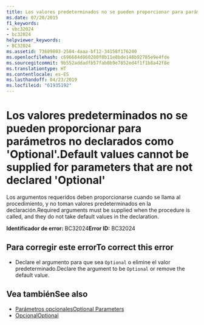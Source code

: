 ```yaml
---
title: Los valores predeterminados no se pueden proporcionar para parámetros no declarados como 'Optional'.
ms.date: 07/20/2015
f1_keywords:
- vbc32024
- bc32024
helpviewer_keywords:
- BC32024
ms.assetid: 73689803-2584-4aaa-bf12-34158f176240
ms.openlocfilehash: c696684d860280f8b11e8bde148b92785e9e4fde
ms.sourcegitcommit: 9b552addadfb57fab0b9e7852ed4f1f1b8a42f8e
ms.translationtype: HT
ms.contentlocale: es-ES
ms.lasthandoff: 04/23/2019
ms.locfileid: "61935192"
---
```

# <a name="default-values-cannot-be-supplied-for-parameters-that-are-not-declared-optional"></a><span data-ttu-id="58103-102">Los valores predeterminados no se pueden proporcionar para parámetros no declarados como 'Optional'.</span><span class="sxs-lookup"><span data-stu-id="58103-102">Default values cannot be supplied for parameters that are not declared 'Optional'</span></span>
<span data-ttu-id="58103-103">Los argumentos requeridos deben proporcionarse cuando se llama al procedimiento, y no toman valores predeterminados en la declaración.</span><span class="sxs-lookup"><span data-stu-id="58103-103">Required arguments must be supplied when the procedure is called, and they do not take default values in the declaration.</span></span>  
  
 <span data-ttu-id="58103-104">**Identificador de error:** BC32024</span><span class="sxs-lookup"><span data-stu-id="58103-104">**Error ID:** BC32024</span></span>  
  
## <a name="to-correct-this-error"></a><span data-ttu-id="58103-105">Para corregir este error</span><span class="sxs-lookup"><span data-stu-id="58103-105">To correct this error</span></span>  
  
- <span data-ttu-id="58103-106">Declare el argumento para que sea `Optional` o elimine el valor predeterminado.</span><span class="sxs-lookup"><span data-stu-id="58103-106">Declare the argument to be `Optional` or remove the default value.</span></span>  
  
## <a name="see-also"></a><span data-ttu-id="58103-107">Vea también</span><span class="sxs-lookup"><span data-stu-id="58103-107">See also</span></span>

- [<span data-ttu-id="58103-108">Parámetros opcionales</span><span class="sxs-lookup"><span data-stu-id="58103-108">Optional Parameters</span></span>](../../visual-basic/programming-guide/language-features/procedures/optional-parameters.md)
- [<span data-ttu-id="58103-109">Opcional</span><span class="sxs-lookup"><span data-stu-id="58103-109">Optional</span></span>](../../visual-basic/language-reference/modifiers/optional.md)
